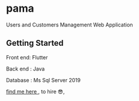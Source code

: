 # pama

Users and Customers Management Web Application

## Getting Started

Front end: Flutter

Back end : Java

Database : Ms Sql Server 2019



[find me here ](http://zahmatkesh.dev), to hire :sunglasses:,
